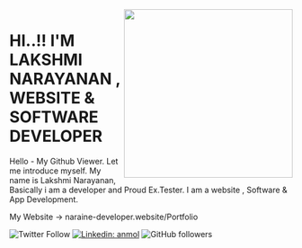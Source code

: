 <img align='right' src="https://media.giphy.com/media/zbMRZx113HKBkeCwrm/giphy.gif" width="300" height="300" margin-left='100px' >
<h1>HI..!! I'M LAKSHMI NARAYANAN , WEBSITE & SOFTWARE DEVELOPER  </h1>

Hello - My Github Viewer. Let me introduce myself. 
My name is Lakshmi Narayanan, Basically i am a developer and Proud Ex.Tester.
I am a website , Software & App Development.

My Website -> naraine-developer.website/Portfolio 


![Twitter Follow](https://img.shields.io/twitter/follow/Lakshmi24460249?label=Follow)
[![Linkedin: anmol](https://img.shields.io/badge/-LakshmiNarayanan-blue?style=flat-square&logo=Linkedin&logoColor=white&link=https://www.linkedin.com/in/lakshmi-narayanan-701a57127/)](https://www.linkedin.com/in/lakshmi-narayanan-701a57127/)
![GitHub followers](https://naraine-developer.website/Assets-References/Social-Media/github-mark.png)
